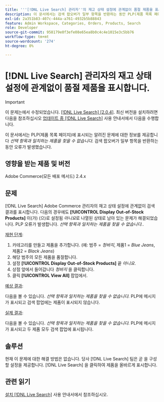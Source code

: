 ```yaml
---
title: '''[!DNL Live Search] 관리자''의 재고 상태 설정에 관계없이 품절 제품을 표시합니다.'
description: 이 문서에서는 검색 팝오버가 일부 항목을 반환하는 동안 PLP(제품 목록 페이지)에 *선택* 오류와 일치하는 제품을 찾을 수 없습니다.*가 표시되는 알려진 문제에 대해 설명합니다.
exl-id: 2a351b83-407c-444a-a761-4932b5b88843
feature: Admin Workspace, Categories, Orders, Products, Search
role: Developer
source-git-commit: 958179e0f3efe08e65ea8b0c4c4e1015e3c5bb76
workflow-type: tm+mt
source-wordcount: '274'
ht-degree: 0%

---
```


# [!DNL Live Search] 관리자의 재고 상태 설정에 관계없이 품절 제품을 표시합니다.

>[!IMPORTANT]
>
>이 문제는에서 수정되었습니다. [[!DNL Live Search] [2.0.4]](https://experienceleague.adobe.com/docs/commerce-merchant-services/live-search/release-notes.html). 최신 버전을 설치하려면 다음을 참조하십시오 [업데이트 중 [!DNL Live Search]](https://experienceleague.adobe.com/docs/commerce-merchant-services/live-search/onboard/install.html#update) 사용 안내서에서 다음을 수행합니다.

이 문서에서는 PLP(제품 목록 페이지)에 표시되는 알려진 문제에 대한 정보를 제공합니다 *선택 항목과 일치하는 제품을 찾을 수 없습니다.* 검색 팝오버가 일부 항목을 반환하는 동안 오류가 발생했습니다.

## 영향을 받는 제품 및 버전

Adobe Commerce(모든 배포 메서드) 2.4.x

## 문제

[!DNL Live Search] Adobe Commerce 관리자의 재고 상태 설정에 관계없이 검색 결과를 표시합니다. 다음의 경우에도 **[!UICONTROL Display Out-of-Stock Products]** 이(가) (으)로 설정됨 *아니요*&#x200B;로 나열된 상태로 남아 있는 문제가 해결되었습니다. PLP 오류가 발생합니다. *선택 항목과 일치하는 제품을 찾을 수 없습니다.*.

<u>재현 단계</u>:

1. 카테고리를 만들고 제품을 추가합니다. (예: 범주 = _청바지_, 제품1 = _Blue Jeans_, 제품2 = _Black Jeans_)
1. 해당 범주의 모든 제품을 품절합니다.
1. 설정 **[!UICONTROL Display Out-of-Stock Products]** 끝 *아니요*.
1. 상점 앞에서 들어갑니다 *청바지* 을 클릭합니다.
1. 클릭 **[!UICONTROL View All]** 팝업에서.

<u>예상 결과</u>:

다음을 볼 수 있습니다. *선택 항목과 일치하는 제품을 찾을 수 없습니다.* PLP에 메시지가 표시되고 검색 팝업에는 제품이 표시되지 않습니다.

<u>실제 결과</u>:

다음을 볼 수 있습니다. *선택 항목과 일치하는 제품을 찾을 수 없습니다.* PLP에 메시지가 표시되고 두 제품 모두 검색 팝업에 표시됩니다.

## 솔루션

현재 이 문제에 대한 해결 방법은 없습니다. 당사 [!DNL Live Search] 팀은 곧 을 구성할 설정을 제공합니다. [!DNL Live Search] 을 클릭하여 제품을 올바르게 표시합니다.

## 관련 읽기

[설치 [!DNL Live Search]](https://docs.magento.com/user-guide/live-search/install.html) 사용 안내서에서 참조하십시오.
